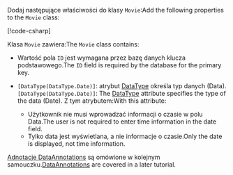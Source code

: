 <!-- THIS INCLUDE USED BY MVC AND RP -->
<span data-ttu-id="b7de0-101">Dodaj następujące właściwości do klasy `Movie`:</span><span class="sxs-lookup"><span data-stu-id="b7de0-101">Add the following properties to the `Movie` class:</span></span>

[!code-csharp[](~/tutorials/razor-pages/razor-pages-start/sample/RazorPagesMovie22/Models/Movie.cs?name=snippet1)]

<span data-ttu-id="b7de0-102">Klasa `Movie` zawiera:</span><span class="sxs-lookup"><span data-stu-id="b7de0-102">The `Movie` class contains:</span></span>

* <span data-ttu-id="b7de0-103">Wartość pola `ID` jest wymagana przez bazę danych klucza podstawowego.</span><span class="sxs-lookup"><span data-stu-id="b7de0-103">The `ID` field is required by the database for the primary key.</span></span>
* <span data-ttu-id="b7de0-104">`[DataType(DataType.Date)]`: atrybut [DataType](/dotnet/api/microsoft.aspnetcore.mvc.dataannotations.internal.datatypeattributeadapter) określa typ danych (Data).</span><span class="sxs-lookup"><span data-stu-id="b7de0-104">`[DataType(DataType.Date)]`:  The [DataType](/dotnet/api/microsoft.aspnetcore.mvc.dataannotations.internal.datatypeattributeadapter) attribute specifies the type of the data (Date).</span></span> <span data-ttu-id="b7de0-105">Z tym atrybutem:</span><span class="sxs-lookup"><span data-stu-id="b7de0-105">With this attribute:</span></span>

  * <span data-ttu-id="b7de0-106">Użytkownik nie musi wprowadzać informacji o czasie w polu Data.</span><span class="sxs-lookup"><span data-stu-id="b7de0-106">The user is not required to enter time information in the date field.</span></span>
  * <span data-ttu-id="b7de0-107">Tylko data jest wyświetlana, a nie informacje o czasie.</span><span class="sxs-lookup"><span data-stu-id="b7de0-107">Only the date is displayed, not time information.</span></span>

<span data-ttu-id="b7de0-108">[Adnotacje DataAnnotations](/dotnet/api/system.componentmodel.dataannotations) są omówione w kolejnym samouczku.</span><span class="sxs-lookup"><span data-stu-id="b7de0-108">[DataAnnotations](/dotnet/api/system.componentmodel.dataannotations) are covered in a later tutorial.</span></span>
